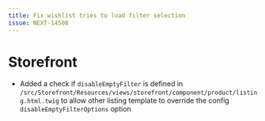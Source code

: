 ```yaml
---
title: Fix wishlist tries to load filter selection
issue: NEXT-14508
---
```

# Storefront
* Added a check if `disableEmptyFilter` is defined in `/src/Storefront/Resources/views/storefront/component/product/listing.html.twig` to allow other listing template to override the config `disableEmptyFilterOptions` option
